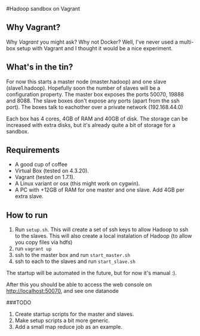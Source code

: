 #Hadoop sandbox on Vagrant

## Why Vagrant?

Why *Vagrant* you might ask? Why not Docker? Well, I've never used a multi-box setup with Vagrant and I thought it would be a nice experiment.

## What's in the tin?

For now this starts a master node (master.hadoop) and one slave (slave1.hadoop). Hopefully soon the number of slaves will be a configuration property. The master box exposes the ports 50070, 19888 and 8088. The slave boxes don't expose any ports (apart from the ssh port). The boxes talk to eachother over a private network (192.168.44.0)

Each box has 4 cores, 4GB of RAM and 40GB of disk. The storage can be increased with extra disks, but it's already quite a bit of storage for a sandbox.

## Requirements

* A good cup of coffee
* Virtual Box (tested on 4.3.20).
* Vagrant (tested on 1.7.1).
* A Linux variant or osx (this might work on cygwin).
* A PC with +12GB of RAM for one master and one slave. Add 4GB per extra slave.

## How to run
1. Run `setup.sh`. This will create a set of ssh keys to allow Hadoop to ssh to the slaves. This will also create a local instalation of Hadoop (to allow you copy files via hdfs)
2. run `vagrant up`
3. ssh to the master box and run `start_master.sh`
4. ssh to each to the slaves and run `start_slave.sh`

The startup will be automated in the future, but for now it's manual :).

After this you should be able to access the web console on [http://localhost:50070](http://localhost:50070), and see one datanode

###TODO
1. Create startup scripts for the master and slaves.
2. Make setup scripts a bit more generic.
3. Add a small map reduce job as an example.
